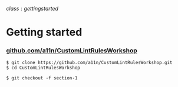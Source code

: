 $class:gettingstarted$
# Getting started

### [github.com/a11n/CustomLintRulesWorkshop](https://github.com/a11n/CustomLintRulesWorkshop)

```
$ git clone https://github.com/a11n/CustomLintRulesWorkshop.git
$ cd CustomLintRulesWorkshop

$ git checkout -f section-1
```

